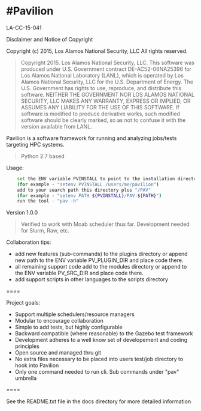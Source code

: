 #Pavilion
=========

LA-CC-15-041

Disclaimer and Notice of Copyright 

Copyright (c) 2015, Los Alamos National Security, LLC
All rights reserved.

> Copyright 2015. Los Alamos National Security, LLC. 
> This software was produced under U.S. Government contract 
> DE-AC52-06NA25396 for Los Alamos National Laboratory (LANL), 
> which is operated by Los Alamos National Security, LLC for 
> the U.S. Department of Energy. The U.S. Government has rights 
> to use, reproduce, and distribute this software.  NEITHER 
> THE GOVERNMENT NOR LOS ALAMOS NATIONAL SECURITY, LLC MAKES 
> ANY WARRANTY, EXPRESS OR IMPLIED, OR ASSUMES ANY LIABILITY 
> FOR THE USE OF THIS SOFTWARE.  If software is modified to 
> produce derivative works, such modified software should be 
> clearly marked, so as not to confuse it with the version 
> available from LANL.


Pavilion is a software framework for running and analyzing jobs/tests targeting HPC systems.
> Python 2.7 based


Usage:
```sh
    set the ENV variable PVINSTALL to point to the installation directory 
    (for example - "setenv PVINSTALL /users/me/pavilion")
    add to your search path this directory plus "/PAV"
    (for example - "setenv PATH ${PVINSTALL}/PAV:${PATH}")
    run the tool - "pav -h"
```

Version 1.0.0

> Verified to work with Moab scheduler thus far. Development needed for Slurm, Raw, etc.


Collaboration tips:

  - add new features (sub-commands) to the plugins directory or
    append new path to the ENV variable PV_PLUGIN_DIR and place code there.
  - all remaining support code add to the modules directory or append to the
    ENV variable PV_SRC_DIR and place code there.
  - add support scripts in other languages to the scripts directory

====

Project goals:

   - Support multiple schedulers/resource managers 
   - Modular to encourage collaboration  
   - Simple to add tests, but highly configurable
   - Backward compatible (where reasonable) to the Gazebo test framework
   - Development adheres to a well know set of developement and coding principles
   - Open source and managed thru git  
   - No extra files necessary to be placed into users test/job directory to hook into Pavilion
   - Only one command needed to run cli. Sub commands under "pav" umbrella  

====

See the README.txt file in the docs directory for more detailed information
